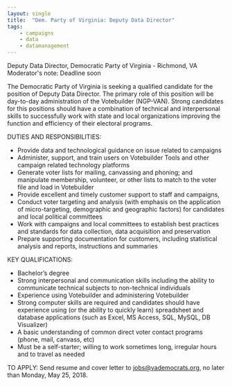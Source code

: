```yaml
---
layout: single
title:  "Dem. Party of Virginia: Deputy Data Director"
tags: 
    - campaigns
    - data
    - datamanagement
---
```


Deputy Data Director, Democratic Party of Virginia - Richmond, VA 
Moderator's note: Deadline soon

The Democratic Party of Virginia is seeking a qualified candidate for the position of Deputy Data Director. The primary role of this position will be day-to-day administration of the Votebuilder (NGP-VAN). Strong candidates for this positions should have a combination of technical and interpersonal skills to successfully work with state and local organizations improving the function and efficiency of their electoral programs. 

DUTIES AND RESPONSIBILITIES: 
* Provide data and technological guidance on issue related to campaigns 
* Administer, support, and train users on Votebuilder Tools and other campaign related technology platforms 
* Generate voter lists for mailing, canvassing and phoning; and manipulate membership, volunteer, or other lists to match to the voter file and load in Votebuilder 
* Provide excellent and timely customer support to staff and campaigns, 
* Conduct voter targeting and analysis (with emphasis on the application of micro-targeting, demographic and geographic factors) for candidates and local political committees 
* Work with campaigns and local committees to establish best practices and standards for data collection, data acquisition and preservation 
* Prepare supporting documentation for customers, including statistical analysis and reports, instructions and summaries 

KEY QUALIFICATIONS: 
* Bachelor’s degree 
* Strong interpersonal and communication skills including the ability to communicate technical subjects to non-technical individuals 
* Experience using Votebuilder and administering Votebuilder 
* Strong computer skills are required and candidates should have experience using (or the ability to quickly learn) spreadsheet and database applications (such as Excel, MS Access, SQL, MySQL, DB Visualizer) 
* A basic understanding of common direct voter contact programs (phone, mail, canvass, etc) 
* Must be a self-starter; willing to work sometimes long, irregular hours and to travel as needed 

TO APPLY: Send resume and cover letter to jobs@vademocrats.org, no later than Monday, May 25, 2018. 
